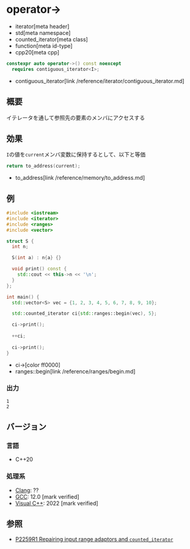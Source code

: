 # operator->
* iterator[meta header]
* std[meta namespace]
* counted_iterator[meta class]
* function[meta id-type]
* cpp20[meta cpp]

```cpp
constexpr auto operator->() const noexcept
  requires contiguous_iterator<I>;
```
* contiguous_iterator[link /reference/iterator/contiguous_iterator.md]

## 概要
イテレータを通して参照先の要素のメンバにアクセスする

## 効果

`I`の値を`current`メンバ変数に保持するとして、以下と等価

```cpp
return to_address(current);
```
* to_address[link /reference/memory/to_address.md]

## 例
```cpp example
#include <iostream>
#include <iterator>
#include <ranges>
#include <vector>

struct S {
  int n;

  S(int a) : n{a} {}

  void print() const {
    std::cout << this->n << '\n';
  }
};

int main() {
  std::vector<S> vec = {1, 2, 3, 4, 5, 6, 7, 8, 9, 10};

  std::counted_iterator ci{std::ranges::begin(vec), 5};

  ci->print();
  
  ++ci;
  
  ci->print();
}
```
* ci->[color ff0000]
* ranges::begin[link /reference/ranges/begin.md]

### 出力
```
1
2
```

## バージョン
### 言語
- C++20

### 処理系
- [Clang](/implementation.md#clang): ??
- [GCC](/implementation.md#gcc): 12.0 [mark verified]
- [Visual C++](/implementation.md#visual_cpp): 2022 [mark verified]

## 参照
- [P2259R1 Repairing input range adaptors and `counted_iterator`](https://www.open-std.org/jtc1/sc22/wg21/docs/papers/2021/p2259r1.html)
